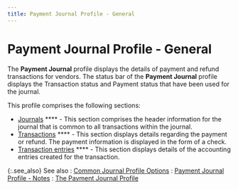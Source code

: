 ```yaml
---
title: Payment Journal Profile - General
---
```


# Payment Journal Profile - General


The **Payment Journal** profile  displays the details of payment and refund transactions for vendors. The  status bar of the **Payment Journal**  profile displays the Transaction status and Payment status that have been  used for the journal.


This profile comprises the following sections:

- [Journals]({{site.acc_baseurl}}/misc/journals_manpmtjrnl.html) **** - This section comprises the header  information for the journal that is common to all transactions within  the journal.
- [Transactions]({{site.acc_baseurl}}/misc/transactions_manpmtjrnl.html) **** - This section displays details regarding  the payment or refund. The payment information is displayed in the form  of a check.
- [Transaction  entries]({{site.acc_baseurl}}/misc/transaction_entries_manpmtjrnl.html) **** - This section displays  details of the accounting entries created for the transaction.



{:.see_also}
See also
: [Common  Journal Profile Options]({{site.acc_baseurl}}/purchasing/purchasing-through-documents/system-purchase-journals/common_journal_profile_options.html)
: [Payment  Journal Profile - Notes]({{site.acc_baseurl}}/vendor-payments-and-refunds/creating-a-manual-payment-journal/payment_journal_profile_notes.html)
: [The Payment  Journal Profile]({{site.acc_baseurl}}/vendor-payments-and-refunds/creating-a-manual-payment-journal/the_payment_journal_profile.html)
